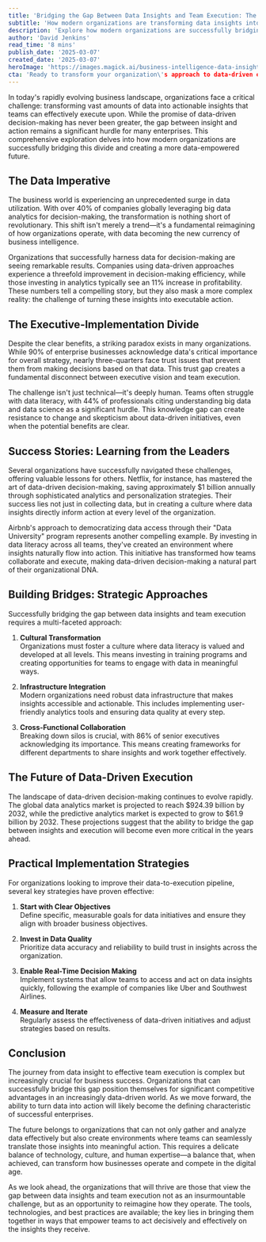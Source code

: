 ```yaml
---
title: 'Bridging the Gap Between Data Insights and Team Execution: The New Frontier of Business Intelligence'
subtitle: 'How modern organizations are transforming data insights into actionable execution'
description: 'Explore how modern organizations are successfully bridging the divide between data insights and team execution. Learn from industry leaders like Netflix and Airbnb about implementing effective data-driven strategies, fostering data literacy, and creating actionable frameworks for success in the digital age.'
author: 'David Jenkins'
read_time: '8 mins'
publish_date: '2025-03-07'
created_date: '2025-03-07'
heroImage: 'https://images.magick.ai/business-intelligence-data-insights.jpg'
cta: 'Ready to transform your organization\'s approach to data-driven execution? Follow us on LinkedIn for more insights on bridging the gap between analytics and action, and join a community of forward-thinking business leaders.'
---
```


In today's rapidly evolving business landscape, organizations face a critical challenge: transforming vast amounts of data into actionable insights that teams can effectively execute upon. While the promise of data-driven decision-making has never been greater, the gap between insight and action remains a significant hurdle for many enterprises. This comprehensive exploration delves into how modern organizations are successfully bridging this divide and creating a more data-empowered future.

## The Data Imperative

The business world is experiencing an unprecedented surge in data utilization. With over 40% of companies globally leveraging big data analytics for decision-making, the transformation is nothing short of revolutionary. This shift isn't merely a trend—it's a fundamental reimagining of how organizations operate, with data becoming the new currency of business intelligence.

Organizations that successfully harness data for decision-making are seeing remarkable results. Companies using data-driven approaches experience a threefold improvement in decision-making efficiency, while those investing in analytics typically see an 11% increase in profitability. These numbers tell a compelling story, but they also mask a more complex reality: the challenge of turning these insights into executable action.

## The Executive-Implementation Divide

Despite the clear benefits, a striking paradox exists in many organizations. While 90% of enterprise businesses acknowledge data's critical importance for overall strategy, nearly three-quarters face trust issues that prevent them from making decisions based on that data. This trust gap creates a fundamental disconnect between executive vision and team execution.

The challenge isn't just technical—it's deeply human. Teams often struggle with data literacy, with 44% of professionals citing understanding big data and data science as a significant hurdle. This knowledge gap can create resistance to change and skepticism about data-driven initiatives, even when the potential benefits are clear.

## Success Stories: Learning from the Leaders

Several organizations have successfully navigated these challenges, offering valuable lessons for others. Netflix, for instance, has mastered the art of data-driven decision-making, saving approximately $1 billion annually through sophisticated analytics and personalization strategies. Their success lies not just in collecting data, but in creating a culture where data insights directly inform action at every level of the organization.

Airbnb's approach to democratizing data access through their "Data University" program represents another compelling example. By investing in data literacy across all teams, they've created an environment where insights naturally flow into action. This initiative has transformed how teams collaborate and execute, making data-driven decision-making a natural part of their organizational DNA.

## Building Bridges: Strategic Approaches

Successfully bridging the gap between data insights and team execution requires a multi-faceted approach:

1. **Cultural Transformation**  
   Organizations must foster a culture where data literacy is valued and developed at all levels. This means investing in training programs and creating opportunities for teams to engage with data in meaningful ways.

2. **Infrastructure Integration**  
   Modern organizations need robust data infrastructure that makes insights accessible and actionable. This includes implementing user-friendly analytics tools and ensuring data quality at every step.

3. **Cross-Functional Collaboration**  
   Breaking down silos is crucial, with 86% of senior executives acknowledging its importance. This means creating frameworks for different departments to share insights and work together effectively.

## The Future of Data-Driven Execution

The landscape of data-driven decision-making continues to evolve rapidly. The global data analytics market is projected to reach $924.39 billion by 2032, while the predictive analytics market is expected to grow to $61.9 billion by 2032. These projections suggest that the ability to bridge the gap between insights and execution will become even more critical in the years ahead.

## Practical Implementation Strategies

For organizations looking to improve their data-to-execution pipeline, several key strategies have proven effective:

1. **Start with Clear Objectives**  
   Define specific, measurable goals for data initiatives and ensure they align with broader business objectives.

2. **Invest in Data Quality**  
   Prioritize data accuracy and reliability to build trust in insights across the organization.

3. **Enable Real-Time Decision Making**  
   Implement systems that allow teams to access and act on data insights quickly, following the example of companies like Uber and Southwest Airlines.

4. **Measure and Iterate**  
   Regularly assess the effectiveness of data-driven initiatives and adjust strategies based on results.

## Conclusion

The journey from data insight to effective team execution is complex but increasingly crucial for business success. Organizations that can successfully bridge this gap position themselves for significant competitive advantages in an increasingly data-driven world. As we move forward, the ability to turn data into action will likely become the defining characteristic of successful enterprises.

The future belongs to organizations that can not only gather and analyze data effectively but also create environments where teams can seamlessly translate those insights into meaningful action. This requires a delicate balance of technology, culture, and human expertise—a balance that, when achieved, can transform how businesses operate and compete in the digital age.

As we look ahead, the organizations that will thrive are those that view the gap between data insights and team execution not as an insurmountable challenge, but as an opportunity to reimagine how they operate. The tools, technologies, and best practices are available; the key lies in bringing them together in ways that empower teams to act decisively and effectively on the insights they receive.